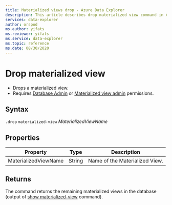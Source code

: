 ```yaml
---
title: Materialized views drop - Azure Data Explorer
description: This article describes drop materialized view command in Azure Data Explorer.
services: data-explorer
author: orspod
ms.author: yifats
ms.reviewer: yifats
ms.service: data-explorer
ms.topic: reference
ms.date: 08/30/2020
---
```

# Drop materialized view 

* Drops a materialized view.
* Requires [Database Admin](../access-control/role-based-authorization.md) or
[Materialized view admin](materialized-view-principals.md) permissions.

## Syntax

`.drop` `materialized-view` *MaterializedViewName*

## Properties

|Property|Type|Description
|----------------|-------|---|
|MaterializedViewName|String|Name of the Materialized View.|

## Returns

The command returns the remaining materialized views in the database (output of [show materialized-view](materialized-view-show-commands.md#show-materialized-view) command).
